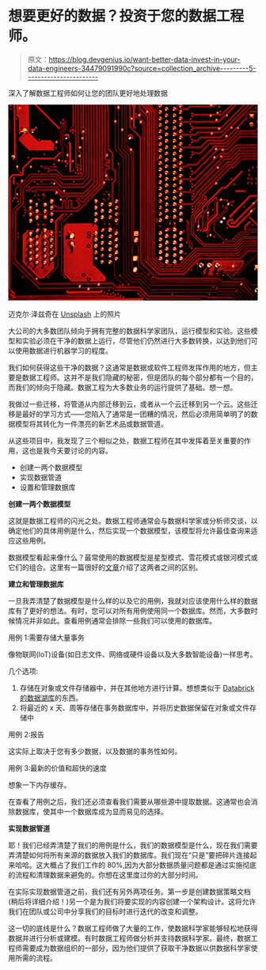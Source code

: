 # 想要更好的数据？投资于您的数据工程师。

> 原文：<https://blog.devgenius.io/want-better-data-invest-in-your-data-engineers-34479091990c?source=collection_archive---------5----------------------->

深入了解数据工程师如何让您的团队更好地处理数据

![](img/2d88623728b51725c2dc18e9b87fe38a.png)

迈克尔·泽兹奇在 [Unsplash](https://unsplash.com?utm_source=medium&utm_medium=referral) 上的照片

大公司的大多数团队倾向于拥有完整的数据科学家团队，运行模型和实验。这些模型和实验必须在干净的数据上运行，尽管他们仍然进行大多数转换，以达到他们可以使用数据进行机器学习的程度。

我们如何获得这些干净的数据？这通常是数据或软件工程师发挥作用的地方，但主要是数据工程师。这并不是我们隐藏的秘密，但是团队的每个部分都有一个目的，而我们的倾向于隐藏。数据工程为大多数业务的运行提供了基础。想一想。

我做过一些迁移，将管道从内部迁移到云，或者从一个云迁移到另一个云。这些迁移是最好的学习方式——您陷入了通常是一团糟的情况，然后必须用简单明了的数据模型将其转化为一件漂亮的新艺术品或数据管道。

从这些项目中，我发现了三个相似之处，数据工程师在其中发挥着至关重要的作用，这也是我今天要讨论的内容。

*   创建一两个数据模型
*   实现数据管道
*   设置和管理数据库

**创建一两个数据模型**

这就是数据工程师的闪光之处。数据工程师通常会与数据科学家或分析师交谈，以确定他们的具体用例是什么，然后实现一个数据模型，该模型将允许最佳查询来适应这些用例。

数据模型看起来像什么？最常使用的数据模型是星型模式、雪花模式或银河模式或它们的组合。这里有一篇很好的[文章](https://www.guru99.com/star-snowflake-data-warehousing.html)介绍了这两者之间的区别。

**建立和管理数据库**

一旦我弄清楚了数据模型是什么样的以及它的用例，我就对应该使用什么样的数据库有了更好的想法。有时，您可以对所有用例使用同一个数据库。然而，大多数时候情况并非如此。查看用例通常会排除一些我们可以使用的数据库。

用例 1:需要存储大量事务

像物联网(IoT)设备(如日志文件、网络或硬件设备以及大多数智能设备)一样思考。

几个选项:

1.  存储在对象或文件存储器中，并在其他地方进行计算。想想类似于 [Databrick 的数据湖库](https://databricks.com/discoverlakehouse?utm_medium=paid+search&utm_source=google&utm_campaign=13039235745&utm_adgroup=125064728314&utm_content=microsite&utm_offer=discoverlakehouse&utm_ad=569205865836&utm_term=data%20lakehouse%20architecture&gclid=Cj0KCQiAosmPBhCPARIsAHOen-NimDH4obvGUD6U81EOHpYqbs4T6vaTNvL6FgJ8xV-v8nGujcEDfjMaAqO9EALw_wcB)的东西。
2.  将最近的 x 天、周等存储在事务数据库中，并将历史数据保留在对象或文件存储中

用例 2:报告

这实际上取决于您有多少数据，以及数据的事务性如何。

用例 3:最新的价值和超快的速度

想象一下内存缓存。

在查看了用例之后，我们还必须查看我们需要从哪些源中提取数据。这通常也会消除数据库，使其中一个数据库成为显而易见的选择。

**实现数据管道**

耶！我们已经弄清楚了我们的用例是什么，我们的数据模型是什么，现在我们需要弄清楚如何将所有来源的数据放入我们的数据库。我们现在“只是”要把碎片连接起来哈哈。这大概占了我们工作的 80%,因为大部分数据质量问题都是通过实施彻底的流程和清理数据来避免的。你想在这里度过你的大部分时间。

在实际实现数据管道之前，我们还有另外两项任务。第一步是创建数据策略文档(稍后将详细介绍！)另一个是为我们将要实现的内容创建一个架构设计。这将允许我们在团队或公司中分享我们的目标时进行迭代的改变和调整。

这一切的底线是什么？数据工程师做了大量的工作，使数据科学家能够轻松地获得数据并进行分析或建模。有时数据工程师做分析并支持数据科学家。最终，数据工程师需要成为数据组织的一部分，因为他们提供了获取干净数据以供数据科学家使用所需的流程。